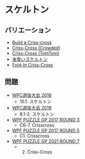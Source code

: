 # スケルトン

## バリエーション
- [Build a Criss-cross](builda-crisscross.md)
- [Criss-Cross (Crowded)](crisscross-crowded.md)
- [Criss-Cross (TomTom)](crisscross-tomtom.md)
- [虫食いスケルトン](crisscross-unknowns.md)
- [Fold-In Criss-Cross](foldin-crisscross.md)

## 問題
- [WPC選抜大会 2018](../questions/jwpc2018.md)
	- 10.1. スケルトン
- [WPC選抜大会 2019](../questions/jwpc2019.md)
	- 8.1-2. スケルトン
- [WPF PUZZLE GP 2017 ROUND 3](../questions/wpfpgp2017-3.md)
	- C6-7. Crisscross
- [WPF PUZZLE GP 2017 ROUND 5](../questions/wpfpgp2017-5.md)
	- C1. Crisscross
- [WPF PUZZLE GP 2021 ROUND 7](../questions/wpfpgp2021-7.md)
	- 2. Criss-Cross
